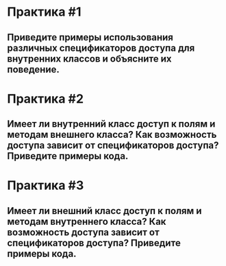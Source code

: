 # Практика #1
## Приведите примеры использования различных спецификаторов доступа для внутренних классов и объясните их поведение.

# Практика #2
## Имеет ли внутренний класс доступ к полям и методам внешнего класса? Как возможность доступа зависит от спецификаторов доступа? Приведите примеры кода.

# Практика #3
## Имеет ли внешний класс доступ к полям и методам внутреннего класса? Как возможность доступа зависит от спецификаторов доступа? Приведите примеры кода.
